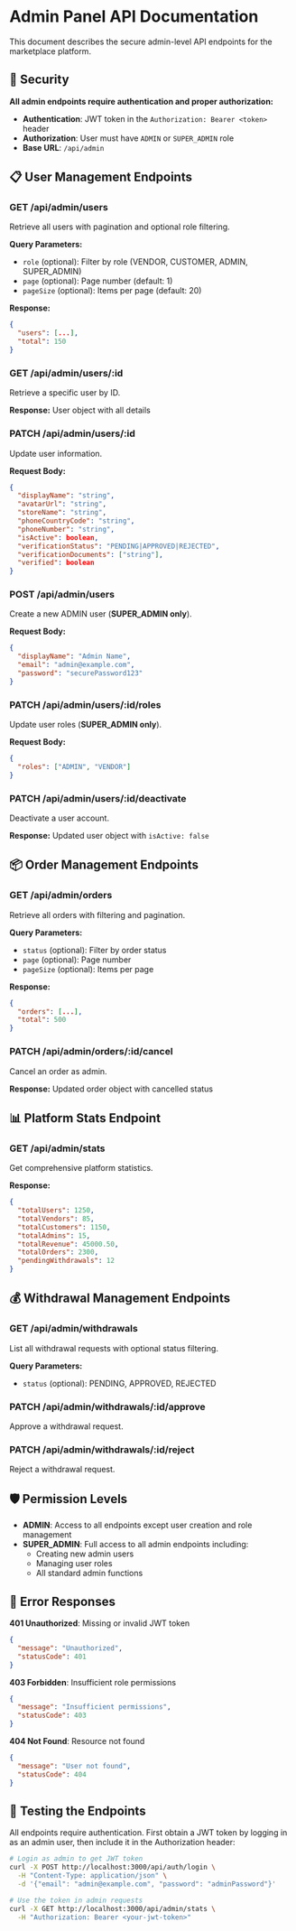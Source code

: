 # Admin Panel API Documentation

This document describes the secure admin-level API endpoints for the marketplace platform.

## 🔐 Security

**All admin endpoints require authentication and proper authorization:**
- **Authentication**: JWT token in the `Authorization: Bearer <token>` header
- **Authorization**: User must have `ADMIN` or `SUPER_ADMIN` role
- **Base URL**: `/api/admin`

## 📋 User Management Endpoints

### GET /api/admin/users
Retrieve all users with pagination and optional role filtering.

**Query Parameters:**
- `role` (optional): Filter by role (VENDOR, CUSTOMER, ADMIN, SUPER_ADMIN)
- `page` (optional): Page number (default: 1)  
- `pageSize` (optional): Items per page (default: 20)

**Response:**
```json
{
  "users": [...],
  "total": 150
}
```

### GET /api/admin/users/:id
Retrieve a specific user by ID.

**Response:** User object with all details

### PATCH /api/admin/users/:id
Update user information.

**Request Body:**
```json
{
  "displayName": "string",
  "avatarUrl": "string", 
  "storeName": "string",
  "phoneCountryCode": "string",
  "phoneNumber": "string",
  "isActive": boolean,
  "verificationStatus": "PENDING|APPROVED|REJECTED",
  "verificationDocuments": ["string"],
  "verified": boolean
}
```

### POST /api/admin/users
Create a new ADMIN user (**SUPER_ADMIN only**).

**Request Body:**
```json
{
  "displayName": "Admin Name",
  "email": "admin@example.com",
  "password": "securePassword123"
}
```

### PATCH /api/admin/users/:id/roles
Update user roles (**SUPER_ADMIN only**).

**Request Body:**
```json
{
  "roles": ["ADMIN", "VENDOR"]
}
```

### PATCH /api/admin/users/:id/deactivate
Deactivate a user account.

**Response:** Updated user object with `isActive: false`

## 📦 Order Management Endpoints

### GET /api/admin/orders
Retrieve all orders with filtering and pagination.

**Query Parameters:**
- `status` (optional): Filter by order status
- `page` (optional): Page number
- `pageSize` (optional): Items per page

**Response:**
```json
{
  "orders": [...],
  "total": 500
}
```

### PATCH /api/admin/orders/:id/cancel
Cancel an order as admin.

**Response:** Updated order object with cancelled status

## 📊 Platform Stats Endpoint

### GET /api/admin/stats
Get comprehensive platform statistics.

**Response:**
```json
{
  "totalUsers": 1250,
  "totalVendors": 85,
  "totalCustomers": 1150,
  "totalAdmins": 15,
  "totalRevenue": 45000.50,
  "totalOrders": 2300,
  "pendingWithdrawals": 12
}
```

## 💰 Withdrawal Management Endpoints

### GET /api/admin/withdrawals
List all withdrawal requests with optional status filtering.

**Query Parameters:**
- `status` (optional): PENDING, APPROVED, REJECTED

### PATCH /api/admin/withdrawals/:id/approve
Approve a withdrawal request.

### PATCH /api/admin/withdrawals/:id/reject
Reject a withdrawal request.

## 🛡️ Permission Levels

- **ADMIN**: Access to all endpoints except user creation and role management
- **SUPER_ADMIN**: Full access to all admin endpoints including:
  - Creating new admin users
  - Managing user roles
  - All standard admin functions

## 📝 Error Responses

**401 Unauthorized**: Missing or invalid JWT token
```json
{
  "message": "Unauthorized",
  "statusCode": 401
}
```

**403 Forbidden**: Insufficient role permissions  
```json
{
  "message": "Insufficient permissions",
  "statusCode": 403
}
```

**404 Not Found**: Resource not found
```json
{
  "message": "User not found",
  "statusCode": 404
}
```

## 🧪 Testing the Endpoints

All endpoints require authentication. First obtain a JWT token by logging in as an admin user, then include it in the Authorization header:

```bash
# Login as admin to get JWT token
curl -X POST http://localhost:3000/api/auth/login \
  -H "Content-Type: application/json" \
  -d '{"email": "admin@example.com", "password": "adminPassword"}'

# Use the token in admin requests
curl -X GET http://localhost:3000/api/admin/stats \
  -H "Authorization: Bearer <your-jwt-token>"
```
